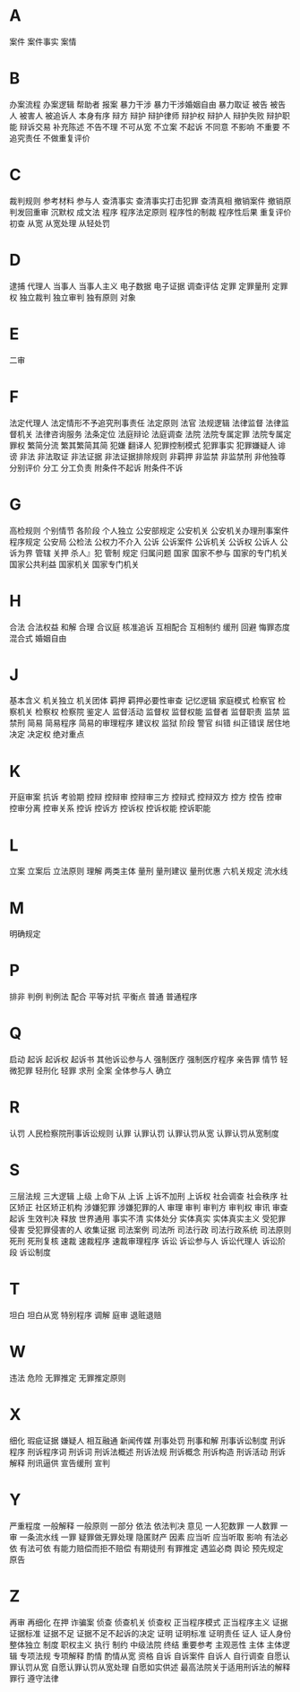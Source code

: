 
# A

案件
案件事实
案情

# B

办案流程
办案逻辑
帮助者
报案
暴力干涉
暴力干涉婚姻自由
暴力取证
被告
被告人
被害人
被追诉人
本身有序
辩方
辩护
辩护律师
辩护权
辩护人
辩护失败
辩护职能
辩诉交易
补充陈述
不告不理
不可从宽
不立案
不起诉
不同意
不影响
不重要
不追究责任
不做重复评价

# C

裁判规则
参考材料
参与人
查清事实
查清事实打击犯罪
查清真相
撤销案件
撤销原判发回重审
沉默权
成文法
程序
程序法定原则
程序性的制裁
程序性后果
重复评价
初查
从宽
从宽处理
从轻处罚

# D

逮捕
代理人
当事人
当事人主义
电子数据
电子证据
调查评估
定罪
定罪量刑
定罪权
独立裁判
独立审判
独有原则
对象

# E

二审

# F

法定代理人
法定情形不予追究刑事责任
法定原则
法官
法规逻辑
法律监督
法律监督机关
法律咨询服务
法条定位
法庭辩论
法庭调查
法院
法院专属定罪
法院专属定罪权
繁简分流
繁其繁简其简
犯嫌
翻译人
犯罪控制模式
犯罪事实
犯罪嫌疑人
诽谤
非法
非法取证
非法证据
非法证据排除规则
非羁押
非监禁
非监禁刑
非他独尊
分别评价
分工
分工负责
附条件不起诉
附条件不诉

# G

高检规则
个别情节
各阶段
个人独立
公安部规定
公安机关
公安机关办理刑事案件程序规定
公安局
公检法
公权力不介入
公诉
公诉案件
公诉机关
公诉权
公诉人
公诉为界
管辖
关押
杀人』犯
管制
规定
归属问题
国家
国家不参与
国家的专门机关
国家公共利益
国家机关
国家专门机关

# H

合法
合法权益
和解
合理
合议庭
核准追诉
互相配合
互相制约
缓刑
回避
悔罪态度
混合式
婚姻自由

# J

基本含义
机关独立
机关团体
羁押
羁押必要性审查
记忆逻辑
家庭模式
检察官
检察机关
检察权
检察院
鉴定人
监督活动
监督权
监督权能
监督者
监督职责
监禁
监禁刑
简易
简易程序
简易的审理程序
建议权
监狱
阶段
警官
纠错
纠正错误
居住地
决定
决定权
绝对重点

# K

开庭审案
抗诉
考验期
控辩
控辩审
控辩审三方
控辩式
控辩双方
控方
控告
控审
控审分离
控审关系
控诉
控诉方
控诉权
控诉权能
控诉职能

# L

立案
立案后
立法原则
理解
两类主体
量刑
量刑建议
量刑优惠
六机关规定
流水线

# M

明确规定

# P

排非
判例
判例法
配合
平等对抗
平衡点
普通
普通程序

# Q

启动
起诉
起诉权
起诉书
其他诉讼参与人
强制医疗
强制医疗程序
亲告罪
情节
轻微犯罪
轻刑化
轻罪
求刑
全案
全体参与人
确立

# R

认罚
人民检察院刑事诉讼规则
认罪
认罪认罚
认罪认罚从宽
认罪认罚从宽制度

# S

三层法规
三大逻辑
上级
上命下从
上诉
上诉不加刑
上诉权
社会调查
社会秩序
社区矫正
社区矫正机构
涉嫌犯罪
涉嫌犯罪的人
审理
审判
审判方
审判权
审讯
审查起诉
生效判决
释放
世界通用
事实不清
实体处分
实体真实
实体真实主义
受犯罪侵害
受犯罪侵害的人
收集证据
司法案例
司法所
司法行政
司法行政系统
司法原则
死刑
死刑复核
速裁
速裁程序
速裁审理程序
诉讼
诉讼参与人
诉讼代理人
诉讼阶段
诉讼制度

# T

坦白
坦白从宽
特别程序
调解
庭审
退赃退赔

# W

违法
危险
无罪推定
无罪推定原则

# X

细化
瑕疵证据
嫌疑人
相互融通
新闻传媒
刑事处罚
刑事和解
刑事诉讼制度
刑诉程序
刑诉程序词
刑诉词
刑诉法概述
刑诉法规
刑诉概念
刑诉构造
刑诉活动
刑诉解释
刑讯逼供
宣告缓刑
宣判

# Y

严重程度
一般解释
一般原则
一部分
依法
依法判决
意见
一人犯数罪
一人数罪
一审
一条流水线
一罪
疑罪做无罪处理
隐匿财产
因素
应当听
应当听取
影响
有法必依
有法可依
有能力赔偿而拒不赔偿
有期徒刑
有罪推定
遇监必商
舆论
预先规定
原告

# Z

再审
再细化
在押
诈骗案
侦查
侦查机关
侦查权
正当程序模式
正当程序主义
证据
证据标准
证据不足
证据不足不起诉的决定
证明
证明标准
证明责任
证人
证人身份
整体独立
制度
职权主义
执行
制约
中级法院
终结
重要参考
主观恶性
主体
主体逻辑
专项法规
专项解释
酌情
酌情从宽
资格
自诉
自诉案件
自诉人
自行调查
自愿认罪认罚从宽
自愿认罪认罚从宽处理
自愿如实供述
最高法院关于适用刑诉法的解释
罪行
遵守法律

